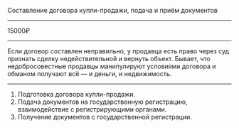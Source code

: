 Составление договора купли-продажи, подача и приём документов

----

15000₽

----

Если договор составлен неправильно, у продавца есть право через суд признать сделку недействительной и вернуть объект. Бывает, что недобросовестные продавцы манипулируют условиями договора и обманом получают всё — и деньги, и недвижимость.

----

1. Подготовка договора купли-продажи.
2. Подача документов на государственную регистрацию, взаимодействие с регистрирующими органами.
3. Получение документов с государственной регистрации.